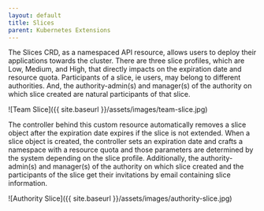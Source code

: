 ```yaml
---
layout: default
title: Slices
parent: Kubernetes Extensions
---
```


The Slices CRD, as a namespaced API resource, allows users to deploy their applications towards the cluster. There are three slice profiles, which are Low, Medium, and High, that directly impacts on the expiration date and resource quota. Participants of a slice, ie users, may belong to different authorities. And, the authority-admin(s) and manager(s) of the authority on which slice created are natural participants of that slice.

![Team Slice]({{ site.baseurl }}/assets/images/team-slice.jpg)

The controller behind this custom resource automatically removes a slice object after the expiration date expires if the slice is not extended. When a slice object is created, the controller sets an expiration date and crafts a namespace with a resource quota and those parameters are determined by the system depending on the slice profile. Additionally, the authority-admin(s) and manager(s) of the authority on which slice created and the participants of the slice get their invitations by email containing slice information. 

![Authority Slice]({{ site.baseurl }}/assets/images/authority-slice.jpg)